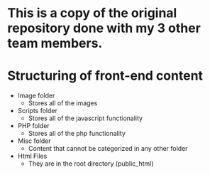 # This is a copy of the original repository done with my 3 other team members.

# Structuring of front-end content
- Image folder
    - Stores all of the images
- Scripts folder
    - Stores all of the javascript functionality
- PHP folder
	- Stores all of the php functionality
- Misc folder
	- Content that cannot be categorized in any other folder
- Html Files
	- They are in the root directory (public_html)
